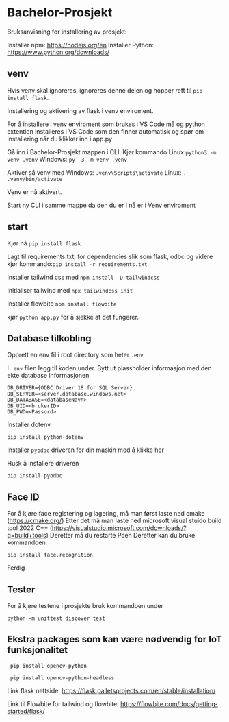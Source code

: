 # Bachelor-Prosjekt

Bruksanvisning for installering av prosjekt:

Installer npm: https://nodejs.org/en
Installer Python: https://www.python.org/downloads/


## venv
Hvis venv skal ignoreres, ignoreres denne delen og hopper rett til ``` pip install flask ```.

Installering og aktivering av flask i venv enviroment. 

 For å installere i venv enviroment som brukes i VS Code må og python extention installeres i VS Code som den finner automatisk og spør om installering når du klikker inn i app.py

Gå inn i Bachelor-Prosjekt mappen i CLI. Kjør kommando Linux:``` python3 -m venv .venv ``` Windows: ``` py -3 -m venv .venv ```

Aktiver så venv med Windows: ``` .venv\Scripts\activate ``` Linux: ```. .venv/bin/activate```

Venv er nå aktivert.

Start ny CLI i samme mappe da den du er i nå er i Venv enviroment

## start
 Kjør nå ``` pip install flask ``` 

Lagt til requirements.txt, for dependencies slik som flask, odbc og videre kjør kommando:```pip install -r requirements.txt```

Installer tailwind css med ```npm install -D tailwindcss``` 

Initialiser tailwind med ```npx tailwindcss init``` 

Installer flowbite ```npm install flowbite```

kjør ```python app.py``` for å sjekke at det fungerer.

## Database tilkobling
Opprett en env fil i root directory som heter ```.env```

I ```.env``` filen legg til koden under. Bytt ut plassholder informasjon med den ekte database informasjonen

```
DB_DRIVER={ODBC Driver 18 for SQL Server}
DB_SERVER=<server.database.windows.net>
DB_DATABASE=<databaseNavn>
DB_UID=<brukerID>
DB_PWD=<Passord>

```

Installer dotenv 
```
pip install python-dotenv
```


Installer `pyodbc` driveren for din maskin med å klikke [her](https://learn.microsoft.com/en-us/sql/connect/python/pyodbc/step-1-configure-development-environment-for-pyodbc-python-development?view=sql-server-ver16&tabs=windows)

Husk å installere driveren
```
pip install pyodbc
```
## Face ID
For å kjøre face registering og lagering, må man først laste ned cmake (https://cmake.org/)
Etter det må man laste ned microsoft visual stuido build tool 2022 C++ (https://visualstudio.microsoft.com/downloads/?q=build+tools)
Deretter må du restarte Pcen
Deretter kan du bruke kommandoen:
```
pip install face.recognition
```


Ferdig

## Tester
For å kjøre testene i prosjekte bruk kommandoen under
```
python -m unittest discover test
```

## Ekstra packages som kan være nødvendig for IoT funksjonalitet

```
 pip install opencv-python 
```

```
 pip install opencv-python-headless   
```


Link flask nettside: https://flask.palletsprojects.com/en/stable/installation/

Link til Flowbite for tailwind og flowbite: https://flowbite.com/docs/getting-started/flask/
